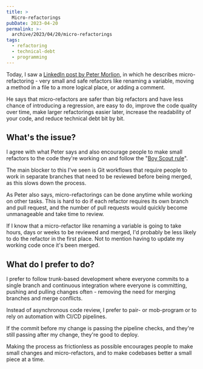 ```yaml
---
title: >
  Micro-refactorings
pubDate: 2023-04-20
permalink: >-
  archive/2023/04/20/micro-refactorings
tags:
  - refactoring
  - technical-debt
  - programming
---
```


Today, I saw a [LinkedIn post by Peter Morlion](https://www.linkedin.com/posts/petermorlion_refactoring-technicaldebt-softwaredevelopment-activity-7054378097051095040-I545), in which he describes micro-refactoring - very small and safe refactors like renaming a variable, moving a method in a file to a more logical place, or adding a comment.

He says that micro-refactors are safer than big refactors and have less chance of introducing a regression, are easy to do, improve the code quality over time, make larger refactorings easier later, increase the readability of your code, and reduce technical debt bit by bit.

## What's the issue?

I agree with what Peter says and also encourage people to make small refactors to the code they're working on and follow the "[Boy Scout rule](https://www.oliverdavies.uk/archive/2022/12/22/the-boy-scout-rule)".

The main blocker to this I've seen is Git workflows that require people to work in separate branches that need to be reviewed before being merged, as this slows down the process.

As Peter also says, micro-refactorings can be done anytime while working on other tasks. This is hard to do if each refactor requires its own branch and pull request, and the number of pull requests would quickly become unmanageable and take time to review.

If I know that a micro-refactor like renaming a variable is going to take hours, days or weeks to be reviewed and merged, I'd probably be less likely to do the refactor in the first place. Not to mention having to update my working code once it's been merged.

## What do I prefer to do?

I prefer to follow trunk-based development where everyone commits to a single branch and continuous integration where everyone is committing, pushing and pulling changes often - removing the need for merging branches and merge conflicts.

Instead of asynchronous code review, I prefer to pair- or mob-program or to rely on automation with CI/CD pipelines.

If the commit before my change is passing the pipeline checks, and they're still passing after my change, they're good to deploy.

Making the process as frictionless as possible encourages people to make small changes and micro-refactors, and to make codebases better a small piece at a time.
